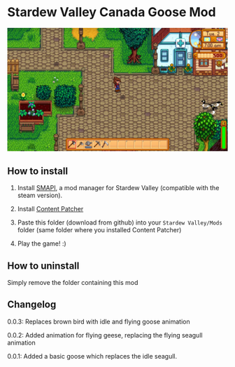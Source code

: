 # Stardew Valley Canada Goose Mod 

![honk honk honk](./preview.png "honk honk")

## How to install 

1. Install [SMAPI](https://stardewvalleywiki.com/Modding:Installing_SMAPI_on_Windows), a mod manager for Stardew Valley (compatible with the steam version). 

2. Install [Content Patcher](https://www.nexusmods.com/stardewvalley/mods/1915) 

3. Paste this folder (download from github) into your `Stardew Valley/Mods` folder (same folder where you installed Content Patcher)

4. Play the game! :) 

## How to uninstall 

Simply remove the folder containing this mod 

## Changelog

0.0.3: Replaces brown bird with idle and flying goose animation

0.0.2: Added animation for flying geese, replacing the flying seagull animation

0.0.1: Added a basic goose which replaces the idle seagull. 